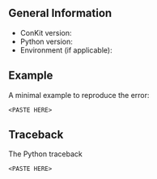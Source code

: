 ## General Information

<!-- Can be obtained by running: ``python -c "import conkit; print(conkit.__version__)"`` -->
- ConKit version: <ADD HERE>
- Python version: <ADD HERE>
- Environment (if applicable): <ADD HERE>
<!-- Such as CCP4, Anaconda, CCP-EM, etc. -->

## Example

A minimal example to reproduce the error:
```
<PASTE HERE>
```

## Traceback

The Python traceback
```
<PASTE HERE>
```
